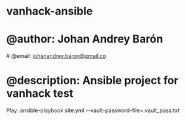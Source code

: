 # vanhack-ansible

# @author: Johan Andrey Barón
# @email: johanandrey.baron@gmail.co
# @description: Ansible project for vanhack test



Play:
ansible-playbook site.yml --vault-password-file=.vault_pass.txt 